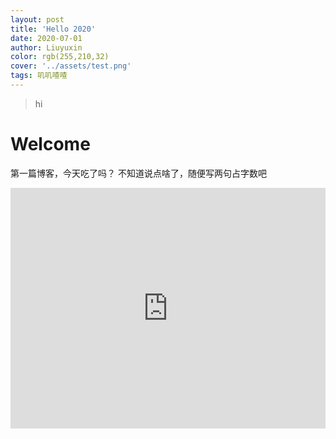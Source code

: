 ```yaml
---
layout: post
title: 'Hello 2020'
date: 2020-07-01
author: Liuyuxin
color: rgb(255,210,32)
cover: '../assets/test.png'
tags: 叽叽喳喳
---
```


> hi

# Welcome
第一篇博客，今天吃了吗？
不知道说点啥了，随便写两句占字数吧


<iframe type="text/html" width="100%" height="385" src="http://www.youtube.com/embed/gfmjMWjn-Xg" frameborder="0"></iframe>
